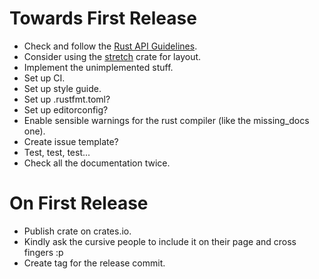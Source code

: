 # Towards First Release
- Check and follow the [Rust API Guidelines](https://rust-lang.github.io/api-guidelines/).
- Consider using the [stretch](https://github.com/vislyhq/stretch) crate for layout.
- Implement the unimplemented stuff.
- Set up CI.
- Set up style guide.
- Set up .rustfmt.toml?
- Set up editorconfig?
- Enable sensible warnings for the rust compiler (like the missing_docs one).
- Create issue template?
- Test, test, test...
- Check all the documentation twice.

# On First Release
- Publish crate on crates.io.
- Kindly ask the cursive people to include it on their page and cross fingers :p
- Create tag for the release commit.
